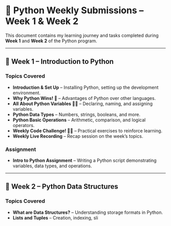 # 🐍 Python Weekly Submissions – Week 1 & Week 2

This document contains my learning journey and tasks completed during **Week 1** and **Week 2** of the Python program.

---

## 📅 Week 1 – Introduction to Python

### **Topics Covered**
- **Introduction & Set Up** – Installing Python, setting up the development environment.
- **Why Python Wins! 🤘** – Advantages of Python over other languages.
- **All About Python Variables 🧠💡** – Declaring, naming, and assigning variables.
- **Python Data Types** – Numbers, strings, booleans, and more.
- **Python Basic Operations** – Arithmetic, comparison, and logical operators.
- **Weekly Code Challenge! 🐍💡** – Practical exercises to reinforce learning.
- **Weekly Live Recording** – Recap session on the week’s topics.

### **Assignment**
- **Intro to Python Assignment** – Writing a Python script demonstrating variables, data types, and operations.

---

## 📅 Week 2 – Python Data Structures

### **Topics Covered**
- **What are Data Structures?** – Understanding storage formats in Python.
- **Lists and Tuples** – Creation, indexing, sli
